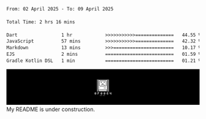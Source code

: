 <!--START_SECTION:waka-->

```txt
From: 02 April 2025 - To: 09 April 2025

Total Time: 2 hrs 16 mins

Dart                1 hr            >>>>>>>>>>>==============   44.55 %
JavaScript          57 mins         >>>>>>>>>>>==============   42.32 %
Markdown            13 mins         >>>======================   10.17 %
EJS                 2 mins          =========================   01.59 %
Gradle Kotlin DSL   1 min           =========================   01.21 %
```

<!--END_SECTION:waka-->

<img src="https://raw.githubusercontent.com/n3xta/image-hosting/main/img/202411032331174.png"/>
My README is under construction. 
